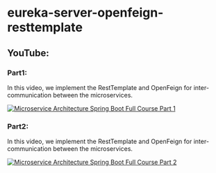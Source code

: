 # eureka-server-openfeign-resttemplate

## YouTube:
### Part1: 
In this video, we implement the RestTemplate and OpenFeign for inter-communication between the microservices.

[![Microservice Architecture Spring Boot Full Course Part 1](https://img.youtube.com/vi/B21hZgzDTpQ/0.jpg)](https://www.youtube.com/watch?v=B21hZgzDTpQ)


### Part2: 
In this video, we implement the RestTemplate and OpenFeign for inter-communication between the microservices.

[![Microservice Architecture Spring Boot Full Course Part 2](https://img.youtube.com/vi/HSaSbWwE4TA/0.jpg)](https://www.youtube.com/watch?v=HSaSbWwE4TA)
